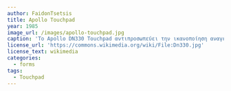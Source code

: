 ```yaml
---
author: FaidonTsetsis
title: Apollo Touchpad
year: 1985
image_url: /images/apollo-touchpad.jpg
caption: 'Το Apollo DN330 Touchpad αντιπροσωπεύει την ικανοποίηση αναγκών που οι χρήστες δεν γνώριζαν ότι είχαν στη σχέση ανθρώπου-υπολογιστή. Οι χρήστες εκείνης της εποχής δεν μπορούσαν να φανταστούν ποτέ ότι το αναλογικό ποντίκι θα μπορούσε να θεωρηθεί περιττό και να υπάρξει ενσωμάτωση ενός αισθητήρα touchpad στο πληκτρολόγιο. Είναι η επιτομή της καινοτομίας στη σχέση ανθρώπου-υπολογιστή και πλεόν αυτή η ιδέα παρατηρείται σε κάθε φορητό υπολογιστή που κυκλοφορεί.'
license_url: 'https://commons.wikimedia.org/wiki/File:Dn330.jpg'
license_text: wikimedia
categories:
  - forms
tags:
  - Touchpad
---
```

